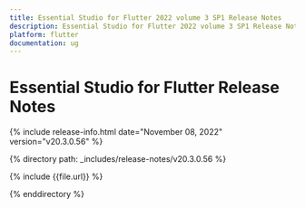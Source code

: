 ```yaml
---
title: Essential Studio for Flutter 2022 volume 3 SP1 Release Notes  
description: Essential Studio for Flutter 2022 volume 3 SP1 Release Notes  
platform: flutter
documentation: ug
---
```


# Essential Studio for Flutter  Release Notes  

{% include release-info.html date="November 08, 2022"  version="v20.3.0.56" %} 

{% directory path: _includes/release-notes/v20.3.0.56 %}

{% include {{file.url}} %}

{% enddirectory %}